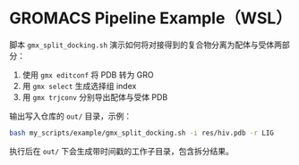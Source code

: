 # GROMACS Pipeline Example（WSL）

脚本 `gmx_split_docking.sh` 演示如何将对接得到的复合物分离为配体与受体两部分：

1. 使用 `gmx editconf` 将 PDB 转为 GRO
2. 用 `gmx select` 生成选择组 index
3. 用 `gmx trjconv` 分别导出配体与受体 PDB

输出写入仓库的 `out/` 目录，示例：

```bash
bash my_scripts/example/gmx_split_docking.sh -i res/hiv.pdb -r LIG
```

执行后在 `out/` 下会生成带时间戳的工作子目录，包含拆分结果。

